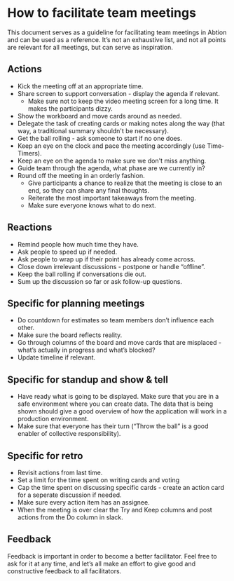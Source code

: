 # How to facilitate team meetings
This document serves as a guideline for facilitating team meetings in Abtion and can be used as a reference. It’s not an exhaustive list, and not all points are relevant for all meetings, but can serve as inspiration.

## Actions
* Kick the meeting off at an appropriate time.
* Share screen to support conversation - display the agenda if relevant.
  * Make sure not to keep the video meeting screen for a long time. It makes the participants dizzy.
* Show the workboard and move cards around as needed.
* Delegate the task of creating cards or making notes along the way (that way, a traditional summary shouldn't be necessary).
* Get the ball rolling - ask someone to start if no one does.
* Keep an eye on the clock and pace the meeting accordingly (use Time-Timers).
* Keep an eye on the agenda to make sure we don't miss anything.
* Guide team through the agenda, what phase are we currently in?
* Round off the meeting in an orderly fashion.
  * Give participants a chance to realize that the meeting is close to an end, so they can share any final thoughts.
  * Reiterate the most important takeaways from the meeting.
  * Make sure everyone knows what to do next.
   
## Reactions
- Remind people how much time they have.
- Ask people to speed up if needed.
- Ask people to wrap up if their point has already come across.
- Close down irrelevant discussions - postpone or handle “offline”.
- Keep the ball rolling if conversations die out.
- Sum up the discussion so far or ask follow-up questions.

## Specific for planning meetings
- Do countdown for estimates so team members don’t influence each other.
- Make sure the board reflects reality.
- Go through columns of the board and move cards that are misplaced - what’s actually in progress and what’s blocked?
- Update timeline if relevant.

## Specific for standup and show & tell
- Have ready what is going to be displayed. Make sure that you are in a safe environment where you can create data. The data that is being shown should give a good overview of how the application will work in a production environment.
- Make sure that everyone has their turn (“Throw the ball” is a good enabler of collective responsibility).

## Specific for retro
- Revisit actions from last time.
- Set a limit for the time spent on writing cards and voting
- Cap the time spent on discussing specific cards - create an action card for a seperate discussion if needed.
- Make sure every action item has an assignee.
- When the meeting is over clear the Try and Keep columns and post actions from the Do column in slack.

## Feedback
Feedback is important in order to become a better facilitator. Feel free to ask for it at any time, and let’s all make an effort to give good and constructive feedback to all facilitators.

